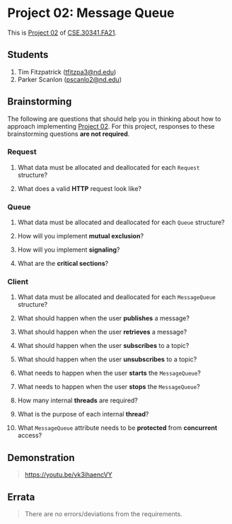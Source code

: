 # Project 02: Message Queue

This is [Project 02] of [CSE.30341.FA21].

## Students

1. Tim Fitzpatrick (tfitzpa3@nd.edu)
2. Parker Scanlon (pscanlo2@nd.edu)


## Brainstorming

The following are questions that should help you in thinking about how to
approach implementing [Project 02].  For this project, responses to these
brainstorming questions **are not required**.

### Request

1. What data must be allocated and deallocated for each `Request` structure?

2. What does a valid **HTTP** request look like?

### Queue

1. What data must be allocated and deallocated for each `Queue` structure?

2. How will you implement **mutual exclusion**?

3. How will you implement **signaling**?
    
4. What are the **critical sections**?

### Client

1. What data must be allocated and deallocated for each `MessageQueue`
   structure?

2. What should happen when the user **publishes** a message?

3. What should happen when the user **retrieves** a message?

4. What should happen when the user **subscribes** to a topic?

5. What should happen when the user **unsubscribes** to a topic?
    
6. What needs to happen when the user **starts** the `MessageQueue`?

7. What needs to happen when the user **stops** the `MessageQueue`?

8. How many internal **threads** are required?

9. What is the purpose of each internal **thread**?

10. What `MessageQueue` attribute needs to be **protected** from **concurrent**
    access?
    
## Demonstration

> https://youtu.be/vk3ihaencVY

## Errata

> There are no errors/deviations from the requirements.

[Project 02]:       https://www3.nd.edu/~pbui/teaching/cse.30341.fa21/project02.html
[CSE.30341.FA21]:   https://www3.nd.edu/~pbui/teaching/cse.30341.fa21/
